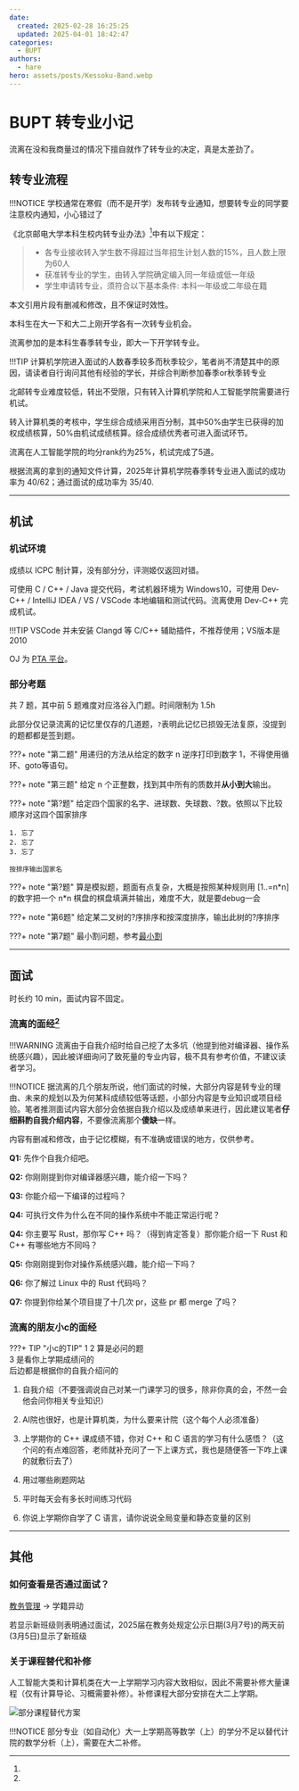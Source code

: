 ```yaml
---
date:
  created: 2025-02-28 16:25:25
  updated: 2025-04-01 18:42:47
categories:
  - BUPT
authors:
  - hare
hero: assets/posts/Kessoku-Band.webp
---
```


# BUPT 转专业小记

流离在没和我商量过的情况下擅自就作了转专业的决定，真是太差劲了。
<!-- more -->
## 转专业流程

!!!NOTICE
    学校通常在寒假（而不是开学）发布转专业通知，想要转专业的同学要注意校内通知，小心错过了

《北京邮电大学本科生校内转专业办法》[^1]中有以下规定：
> - 各专业接收转入学生数不得超过当年招生计划人数的15%，且人数上限为60人
> - 获准转专业的学生，由转入学院确定编入同一年级或低一年级
> - 学生申请转专业，须符合以下基本条件: 本科一年级或二年级在籍

[^1]:
  本文引用片段有删减和修改，且不保证时效性。

本科生在大一下和大二上刚开学各有一次转专业机会。

流离参加的是本科生春季转专业，即大一下开学转专业。

!!!TIP
    计算机学院进入面试的人数春季较多而秋季较少，笔者尚不清楚其中的原因，请读者自行询问其他有经验的学长，并综合判断参加春季or秋季转专业

北邮转专业难度较低，转出不受限，只有转入计算机学院和人工智能学院需要进行机试。

转入计算机类的考核中，学生综合成绩采用百分制，其中50%由学生已获得的加权成绩核算，50%由机试成绩核算。综合成绩优秀者可进入面试环节。

流离在人工智能学院的均分rank约为25%，机试完成了5道。

根据流离的拿到的通知文件计算，2025年计算机学院春季转专业进入面试的成功率为 40/62；通过面试的成功率为 35/40.

---

## 机试

### 机试环境

成绩以 ICPC 制计算，没有部分分，评测姬仅返回对错。

可使用 C / C++ / Java 提交代码，考试机器环境为 Windows10，可使用 Dev-C++ / IntelliJ IDEA / VS / VSCode 本地编辑和测试代码。流离使用 Dev-C++ 完成机试。

!!!TIP
    VSCode 并未安装 Clangd 等 C/C++ 辅助插件，不推荐使用；VS版本是2010

OJ 为 [PTA 平台](https://pintia.cn)。

### 部分考题

共 7 题，其中前 5 题难度对应洛谷入门题。时间限制为 1.5h

此部分仅记录流离的记忆里仅存的几道题，`?`表明此记忆已损毁无法复原，没提到的题都都是签到题。

???+ note "第二题"
    用递归的方法从给定的数字 n 逆序打印到数字 1，不得使用循环、goto等语句。

???+ note "第三题"
    给定 n 个正整数，找到其中所有的质数并**从小到大**输出。

???+ note "第?题"
    给定四个国家的名字、进球数、失球数、?数。依照以下比较顺序对这四个国家排序

    1. 忘了
    2. 忘了
    3. 忘了

    按排序输出国家名

???+ note "第?题"
    算是模拟题，题面有点复杂，大概是按照某种规则用 [1..=n\*n] 的数字把一个 n\*n 棋盘的棋盘填满并输出，难度不大，就是要debug一会

???+ note "第6题"
    给定某二叉树的?序排序和按深度排序，输出此树的?序排序

???+ note "第7题"
    最小割问题，参考[最小割](https://oi-wiki.org/graph/flow/min-cut/)

---

## 面试

时长约 10 min，面试内容不固定。

### 流离的面经[^2]

!!!WARNING
    流离由于自我介绍时给自己挖了太多坑（他提到他对编译器、操作系统感兴趣），因此被详细询问了致死量的专业内容，极不具有参考价值，不建议读者学习。

!!!NOTICE
    据流离的几个朋友所说，他们面试的时候，大部分内容是转专业的理由、未来的规划以及为何某科成绩较低等话题，小部分内容是专业知识或项目经验。笔者推测面试内容大部分会依据自我介绍以及成绩单来进行，因此建议笔者**仔细斟酌自我介绍内容**，不要像流离那个**傻缺**一样。

[^2]:
  内容有删减和修改，由于记忆模糊，有不准确或错误的地方，仅供参考。

**Q1:**
  先作个自我介绍吧。

**Q2:**
  你刚刚提到你对编译器感兴趣，能介绍一下吗？

**Q3:**
  你能介绍一下编译的过程吗？

**Q4:**
  可执行文件为什么在不同的操作系统中不能正常运行呢？

**Q4:**
  你主要写 Rust，那你写 C++ 吗？（得到肯定答复）那你能介绍一下 Rust 和 C++ 有哪些地方不同吗？

**Q5:**
  你刚刚提到你对操作系统感兴趣，能介绍一下吗？

**Q6:**
  你了解过 Linux 中的 Rust 代码吗？

**Q7:**
  你提到你给某个项目提了十几次 pr，这些 pr 都 merge 了吗？

### 流离的朋友小c的面经

???+ TIP "小c的TIP"
    1 2 算是必问的题  
    3 是看你上学期成绩问的  
    后边都是根据你的自我介绍问的

1. 自我介绍（不要强调说自己对某一门课学习的很多，除非你真的会，不然一会他会问你相关专业知识）

2. AI院也很好，也是计算机类，为什么要来计院（这个每个人必须准备）

3. 上学期你的 C++ 课成绩不错，你对 C++ 和 C 语言的学习有什么感悟？（这个问的有点难回答，老师就补充问了一下上课方式，我也是随便答一下咋上课的就敷衍去了）

4. 用过哪些刷题网站

5. 平时每天会有多长时间练习代码

6. 你说上学期你自学了 C 语言，请你说说全局变量和静态变量的区别

---

## 其他

### 如何查看是否通过面试？

[教务管理](https://jwgl.bupt.edu.cn) -> 学籍异动

若显示新班级则表明通过面试，2025届在教务处规定公示日期(3月7号)的两天前(3月5日)显示了新班级

### 关于课程替代和补修

人工智能大类和计算机类在大一上学期学习内容大致相似，因此不需要补修大量课程（仅有计算导论、习概需要补修）。补修课程大部分安排在大二上学期。

![部分课程替代方案](../assets/posts/courses_replace.webp)

!!!NOTICE
    部分专业（如自动化）大一上学期高等数学（上）的学分不足以替代计院的数学分析（上），需要在大二补修。